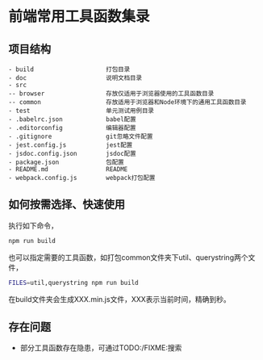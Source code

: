 # 前端常用工具函数集录

## 项目结构

```text
- build                    打包目录             
- doc                      说明文档目录
- src                      
-- browser                 存放仅适用于浏览器使用的工具函数目录
-- common                  存放适用于浏览器和Node环境下的通用工具函数目录
- test                     单元测试用例目录
- .babelrc.json            babel配置
- .editorconfig            编辑器配置
- .gitignore               git忽略文件配置
- jest.config.js           jest配置
- jsdoc.config.json        jsdoc配置
- package.json             包配置
- README.md                README
- webpack.config.js        webpack打包配置
```

## 如何按需选择、快速使用

执行如下命令，

```bash
npm run build
```

也可以指定需要的工具函数，如打包common文件夹下util、querystring两个文件，

```bash
FILES=util,querystring npm run build
```

在build文件夹会生成XXX.min.js文件，XXX表示当前时间，精确到秒。


## 存在问题
- 部分工具函数存在隐患，可通过TODO:/FIXME:搜索
